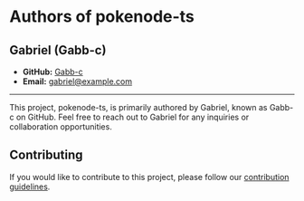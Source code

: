 # Authors of pokenode-ts

## Gabriel (Gabb-c)

- **GitHub:** [Gabb-c](https://github.com/Gabb-c)
- **Email:** [gabriel@example.com](mailto:gdgabrieldacunha71@gmail.com)

---

This project, pokenode-ts, is primarily authored by Gabriel, known as Gabb-c on GitHub. Feel free to reach out to Gabriel for any inquiries or collaboration opportunities.

## Contributing

If you would like to contribute to this project, please follow our [contribution guidelines](CONTRIBUTING.md).
